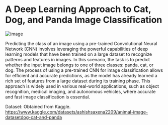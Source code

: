 #  A Deep Learning Approach to Cat, Dog, and Panda Image Classification

![image](https://github.com/Divyanalam98/deep_learning_cat_dog_panda/assets/63960112/0b1068bf-781a-478e-8341-f46c9e6ad8a1)

Predicting the class of an image using a pre-trained Convolutional Neural Network (CNN) involves leveraging the powerful capabilities of deep learning models that have been trained on a large dataset to recognize patterns and features in images. 
In this scenario, the task is to predict whether the input image belongs to one of three classes: panda, cat, or dog.
The process of using a pre-trained CNN for image classification allows for efficient and accurate predictions, as the model has already learned a rich set of features from a large dataset during its training phase. 
This approach is widely used in various real-world applications, such as object recognition, medical imaging, and autonomous vehicles, where accurate and fast image classification is essential.

Dataset: Obtained from Kaggle. 
https://www.kaggle.com/datasets/ashishsaxena2209/animal-image-datasetdog-cat-and-panda
